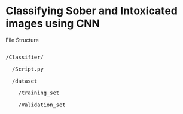 # Classifying Sober and Intoxicated images using CNN

File Structure </br>
<pre>

/Classifier/ </br>
  /Script.py </br>
  /dataset </br>
    /training_set </br>
    /Validation_set </br>
    
</pre>
